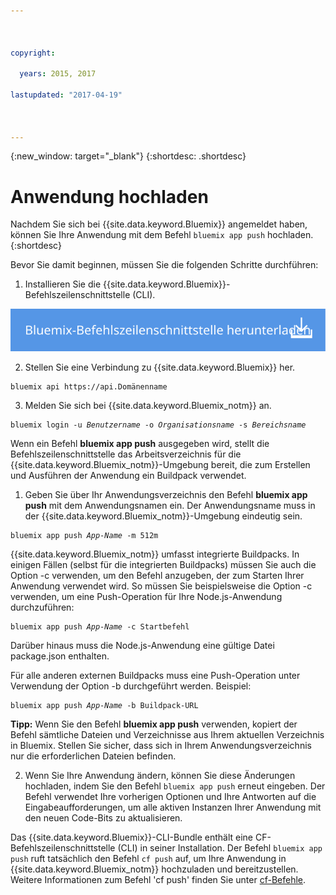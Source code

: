 ```yaml
---



copyright:

  years: 2015, 2017

lastupdated: "2017-04-19"



---
```


{:new_window: target="_blank"}
{:shortdesc: .shortdesc}

# Anwendung hochladen

Nachdem Sie sich bei {{site.data.keyword.Bluemix}} angemeldet haben, können Sie Ihre Anwendung mit dem Befehl `bluemix app push` hochladen.
{:shortdesc}

Bevor Sie damit beginnen, müssen Sie die folgenden Schritte durchführen:
  1. Installieren Sie die {{site.data.keyword.Bluemix}}-Befehlszeilenschnittstelle (CLI).

  <a class="xref" href="http://clis.ng.bluemix.net/ui/home.html" target="_blank" title="(Wird in einer neuen Registerkarte oder in einem neuen Fenster geöffnet)"><img class="image" src="images/btn_bx_commandline.svg" alt="{{site.data.keyword.Bluemix}}-Befehlszeilenschnittstelle herunterladen" /> </a>

  2. Stellen Sie eine Verbindung zu {{site.data.keyword.Bluemix}} her.

  <pre class="pre"><code class="hljs">bluemix api https://api.<span class="keyword" data-hd-keyref="DomainName">Domänenname</span></code></pre>

  3. Melden Sie sich bei {{site.data.keyword.Bluemix_notm}} an.

  <pre class="pre"><code class="hljs">bluemix login -u <var class="keyword varname" data-hd-keyref="user_ID">Benutzername</var> -o <var class="keyword varname" data-hd-keyref="org_name">Organisationsname</var> -s <var class="keyword varname" data-hd-keyref="space_name">Bereichsname</var></code></pre>

Wenn ein Befehl **bluemix app push** ausgegeben wird, stellt die Befehlszeilenschnittstelle das Arbeitsverzeichnis für die {{site.data.keyword.Bluemix_notm}}-Umgebung bereit, die zum Erstellen und Ausführen der Anwendung ein Buildpack verwendet.

  1. Geben Sie über Ihr Anwendungsverzeichnis den Befehl **bluemix app push** mit dem Anwendungsnamen ein. Der Anwendungsname muss in der {{site.data.keyword.Bluemix_notm}}-Umgebung eindeutig sein.

  <pre class="pre"><code class="hljs">bluemix app push <var class="keyword varname" data-hd-keyref="app_name">App-Name</var> -m 512m</code></pre>

  {{site.data.keyword.Bluemix_notm}} umfasst integrierte Buildpacks. In einigen Fällen (selbst für die integrierten Buildpacks) müssen Sie auch die Option -c verwenden, um den Befehl anzugeben, der zum Starten Ihrer Anwendung verwendet wird. So müssen Sie beispielsweise die Option -c verwenden, um eine Push-Operation für Ihre Node.js-Anwendung durchzuführen:

  <pre class="pre"><code class="hljs">bluemix app push <var class="keyword varname" data-hd-keyref="app_name">App-Name</var> -c Startbefehl</code></pre>

  Darüber hinaus muss die Node.js-Anwendung eine gültige Datei package.json enthalten.

  Für alle anderen externen Buildpacks muss eine Push-Operation unter Verwendung der Option -b durchgeführt werden. Beispiel:

  <pre class="pre"><code class="hljs">bluemix app push <var class="keyword varname" data-hd-keyref="app_name">App-Name</var> -b Buildpack-URL</code></pre>

  **Tipp:** Wenn Sie den Befehl **bluemix app push** verwenden, kopiert der Befehl sämtliche Dateien und Verzeichnisse aus Ihrem aktuellen Verzeichnis in Bluemix. Stellen Sie sicher, dass sich in Ihrem Anwendungsverzeichnis nur die erforderlichen Dateien befinden.


  2. Wenn Sie Ihre Anwendung ändern, können Sie diese Änderungen hochladen, indem Sie den Befehl `bluemix app push` erneut eingeben. Der Befehl verwendet Ihre vorherigen Optionen und Ihre Antworten auf die Eingabeaufforderungen, um alle aktiven Instanzen Ihrer Anwendung mit den neuen Code-Bits zu aktualisieren.

Das {{site.data.keyword.Bluemix}}-CLI-Bundle enthält eine CF-Befehlszeilenschnittstelle (CLI) in seiner Installation. Der Befehl `bluemix app push` ruft tatsächlich den Befehl `cf push` auf, um Ihre Anwendung in {{site.data.keyword.Bluemix_notm}} hochzuladen und bereitzustellen. Weitere Informationen zum Befehl 'cf push' finden Sie unter [cf-Befehle](/docs/cli/reference/cfcommands/index.html). 
